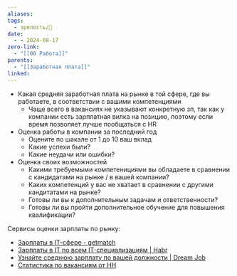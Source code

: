 ```yaml
---
aliases: 
tags:
  - зрелость/🌱
date:
  - - 2024-08-17
zero-link:
  - "[[00 Работа]]"
parents:
  - "[[Заработная плата]]"
linked:
---
```


- Какая средняя заработная плата на рынке в той сфере, где вы работаете, в соответствии с вашими компетенциями
	- Чаще всего в вакансиях не указывают конкретную зп, так как у компании есть зарплатная вилка на позицию, поэтому если время позволяет лучше пообщаться с HR
- Оценка работы в компании за последний год
	- Оцените по шакале от 1 до 10 ваш вклад
	- Какие успехи были?
	- Какие неудачи или ошибки?
- Оценка своих возможностей
	- Какими требуемыми компетенициями вы обладаете в сравнении с кандидатами на рынке / в вашей компании?
	- Каких компетенций у вас не хватает в сравнении с другими кандитатами на рынке?
	- Готовы ли вы к дополнительным задачам и ответственности?
	- Готовы ли вы пройти дополнительное обучение для повышения квалификации?

Сервисы оценки зарплаты по рынку:
- [Зарплаты в IT-сфере - getmatch](https://getmatch.ru/salaries?s=footer)
- [Зарплаты в IT по всем IT-специализациям | Habr](https://career.habr.com/salaries)
- [Узнайте среднюю зарплату по вашей должности | Dream Job](https://dreamjob.ru/salary)
- [Статистика по вакансиям от HH](https://spb.hh.ru/article/vacancy_summary)